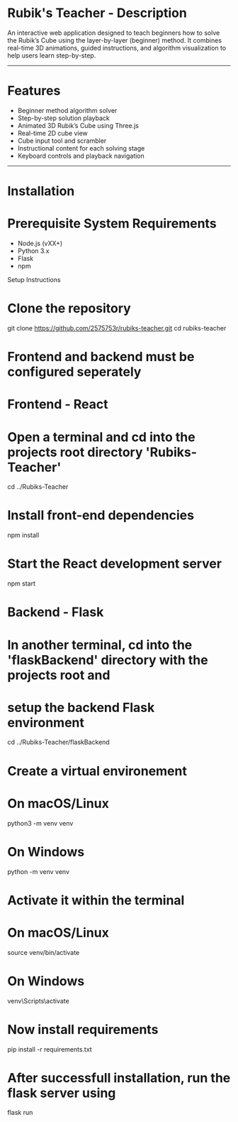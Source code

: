 # Rubik's Teacher - Description

An interactive web application designed to teach beginners how to solve the Rubik’s Cube using the layer-by-layer (beginner) method. 
It combines real-time 3D animations, guided instructions, and algorithm visualization to help users learn step-by-step.

---

#  Features

- Beginner method algorithm solver
- Step-by-step solution playback
- Animated 3D Rubik’s Cube using Three.js
- Real-time 2D cube view
- Cube input tool and scrambler
- Instructional content for each solving stage
- Keyboard controls and playback navigation

---

# Installation

# Prerequisite System Requirements

- Node.js (vXX+)
- Python 3.x
- Flask
- npm 

Setup Instructions


# Clone the repository
git clone https://github.com/2575753r/rubiks-teacher.git
cd rubiks-teacher

# Frontend and backend must be configured seperately

# Frontend - React

# Open a terminal and cd into the projects root directory 'Rubiks-Teacher'
cd ../Rubiks-Teacher

# Install front-end dependencies
npm install

# Start the React development server
npm start

# Backend - Flask

# In another terminal, cd into the 'flaskBackend' directory with the projects root  and 
# setup the backend Flask environment

cd ../Rubiks-Teacher/flaskBackend

# Create a virtual environement 

# On macOS/Linux
python3 -m venv venv

# On Windows
python -m venv venv

# Activate it within the terminal

# On macOS/Linux
source venv/bin/activate

# On Windows
venv\Scripts\activate

# Now install requirements
pip install -r requirements.txt

# After successfull installation, run the flask server using
flask run

